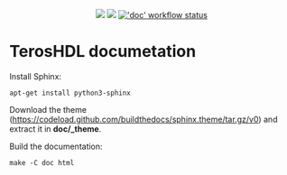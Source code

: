 <p align="center">
  <a title="TerosHDL documentation" href="https://TerosTechnology.github.io/terosHDLdoc"><img src="https://img.shields.io/website.svg?label=TerosTechnology.github.io%2FterosHDLdoc&longCache=true&style=flat-square&url=http%3A%2F%2FTerosTechnology.github.io%2FterosHDLdoc%2Findex.html"></a><!--
  -->
  <a title="Join the chat at https://gitter.im/TerosHDL/community" href="https://gitter.im/TerosHDL/community"><img src="https://img.shields.io/badge/chat-on%20gitter-4db797.svg?longCache=true&style=flat-square&logo=gitter&logoColor=e8ecef"></a><!--
  -->
  <a title="'doc' workflow status" href="https://github.com/TerosTechnology/terosHDLdoc/actions?query=workflow%3Adoc"><img alt="'doc' workflow status" src="https://img.shields.io/github/workflow/status/TerosTechnology/terosHDLdoc/doc?longCache=true&style=flat-square&label=doc&logo=Github%20Actions&logoColor=fff"></a><!--
  -->
</p>

# TerosHDL documetation

Install Sphinx:

```
apt-get install python3-sphinx
```

Download the theme (https://codeload.github.com/buildthedocs/sphinx.theme/tar.gz/v0) and extract it in **doc/_theme**.

Build the documentation:

```
make -C doc html
```


